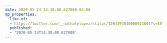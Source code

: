 ```yaml
---
date: 2020-05-24 14:30:08.627008-04:00
mp_properties:
  like-of:
  - https://twitter.com/__nathalylopez/status/1264394840000921601?s=19
  published:
  - '2020-05-24T14:30:08.627008'
---
```



